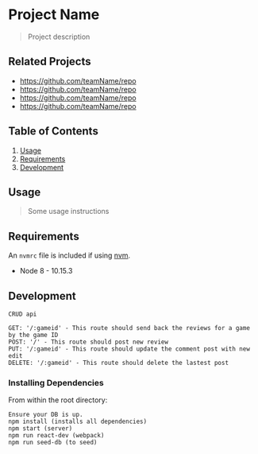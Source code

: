 # Project Name

> Project description

## Related Projects

  - https://github.com/teamName/repo
  - https://github.com/teamName/repo
  - https://github.com/teamName/repo
  - https://github.com/teamName/repo

## Table of Contents

1. [Usage](#Usage)
1. [Requirements](#requirements)
1. [Development](#development)

## Usage

> Some usage instructions

## Requirements

An `nvmrc` file is included if using [nvm](https://github.com/creationix/nvm).

- Node 8 - 10.15.3

## Development

```
CRUD api

GET: '/:gameid' - This route should send back the reviews for a game by the game ID 
POST: '/' - This route should post new review 
PUT: '/:gameid' - This route should update the comment post with new edit 
DELETE: '/:gameid' - This route should delete the lastest post

```

### Installing Dependencies

From within the root directory:

```
Ensure your DB is up.
npm install (installs all dependencies)
npm start (server)
npm run react-dev (webpack)
npm run seed-db (to seed)

```

